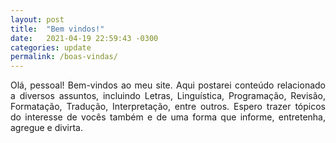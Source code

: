 ```yaml
---
layout: post
title:  "Bem vindos!"
date:   2021-04-19 22:59:43 -0300
categories: update
permalink: /boas-vindas/
---
```


<style>body {text-align: justify}</style>

Olá, pessoal! Bem-vindos ao meu site. Aqui postarei conteúdo relacionado a diversos assuntos, incluindo Letras, Linguística, Programação, Revisão, Formatação, Tradução, Interpretação, entre outros. Espero trazer tópicos do interesse de vocês também e de uma forma que informe, entretenha, agregue e divirta.